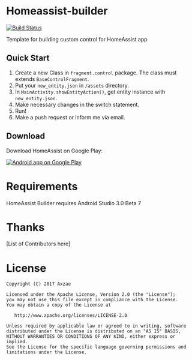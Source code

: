 Homeassist-builder
==================

[![Build Status](https://travis-ci.org/axzae/homeassist-builder.svg?branch=travisci)](https://travis-ci.org/axzae/homeassist-builder)


Template for building custom control for HomeAssist app


## Quick Start
1. Create a new Class in `fragment.control` package. The class must extends `BaseControlFragment`.
2. Put your `new_entity.json` in `/assets` directory.
3. In `MainActivity.showEntityAction()`, get entity instance with `new_entity.json`.
4. Make necessary changes in the switch statement.
5. Run!
6. Make a push request or inform me via email.
 
## Download

Download HomeAssist on Google Play:

<a href="https://play.google.com/store/apps/details?id=com.axzae.homeassistant">
  <img alt="Android app on Google Play" src="https://developer.android.com/images/brand/en_app_rgb_wo_45.png" />
</a>


# Requirements

HomeAssist Builder requires Android Studio 3.0 Beta 7

# Thanks

[List of Contributors here]

# License

    Copyright (C) 2017 Axzae

    Licensed under the Apache License, Version 2.0 (the "License");
    you may not use this file except in compliance with the License.
    You may obtain a copy of the License at

       http://www.apache.org/licenses/LICENSE-2.0

    Unless required by applicable law or agreed to in writing, software
    distributed under the License is distributed on an "AS IS" BASIS,
    WITHOUT WARRANTIES OR CONDITIONS OF ANY KIND, either express or implied.
    See the License for the specific language governing permissions and
    limitations under the License.